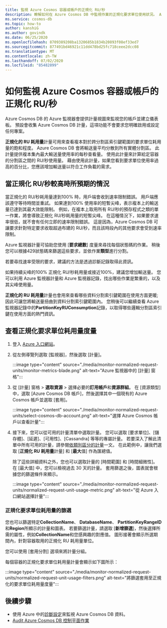 ```yaml
---
title: 監視 Azure Cosmos 容器或帳戶的正規化 RU/秒
description: 瞭解如何在 Azure Cosmos DB 中監視作業的正規化要求單位使用狀況。 Azure Cosmos DB 帳戶的擁有者可以瞭解哪些作業耗用較多的要求單位。
ms.service: cosmos-db
ms.topic: how-to
author: kanshiG
ms.author: govindk
ms.date: 06/25/2020
ms.openlocfilehash: 8709389208ba1320685b1834b20893f08ef33ed7
ms.sourcegitcommit: 877491bd46921c11dd478bd25fc718ceee2dcc08
ms.translationtype: MT
ms.contentlocale: zh-TW
ms.lasthandoff: 07/02/2020
ms.locfileid: "85482899"
---
```

# <a name="how-to-monitor-normalized-rus-for-an-azure-cosmos-container-or-an-account"></a>如何監視 Azure Cosmos 容器或帳戶的正規化 RU/秒

Azure Cosmos DB 的 Azure 監視器會提供計量視圖來監視您的帳戶並建立儀表板。 預設會收集 Azure Cosmos DB 計量，這項功能不會要求您明確啟用或設定任何專案。

**正規化的 RU 耗用量**計量可用來查看複本對於跨分割區索引鍵範圍的要求單位耗用量的飽和程度。 Azure Cosmos DB 會將輸送量平均分散到所有實體分割區。 此計量提供複本集內最大輸送量使用率的每秒查看量。 使用此計量來計算給定容器的分割區之間的 RU/秒使用量。 藉由使用此計量，如果您看到要求單位使用率過高的百分比，您應該增加輸送量以符合工作負載的需求。

## <a name="what-to-expect-and-do-when-normalized-rus-is-higher"></a>當正規化 RU/秒較高時所預期的情況

當正規化的 RU/秒耗用量達到100% 時，用戶端會收到速率限制錯誤。 用戶端應該遵守等待時間並重試。 如果達到100% 使用率的短暫尖峰，表示複本上的輸送量已達到其最大效能限制。 例如，在複本上取用所有 RU/秒的預存程式之類的單一作業，將會導致正規化 RU/秒耗用量的短暫尖峰。 在這種情況下，如果要求速率很低，就不會有任何立即的速率限制錯誤。 這是因為，Azure Cosmos DB 可讓要求針對特定要求收取超過布建的 RU/秒，而且該時段內的其他要求會受到速率限制。

Azure 監視器計量可協助您使用 [**要求總數**] 度量來尋找每個狀態碼的作業。 稍後您可以根據429狀態碼來篩選這些要求，並依作業**類型**進行分割。

若要尋找速率受限的要求，建議的方法是透過診斷記錄取得此資訊。

如果持續尖峰的100% 正規化 RU/秒耗用量或接近100%，建議您增加輸送量。 您可以利用 Azure 監視器計量和 Azure 監視器記錄，找出哪些作業是繁重的，以及其尖峰使用量。

**正規化的 RU 耗用量**計量也會用來查看哪些資料分割索引鍵範圍在使用方面更暖;因此可讓您將輸送量扭曲到資料分割索引鍵範圍內。 您稍後可以繼續查看 Azure 監視器記錄中的**PartitionKeyRUConsumption**記錄，以取得哪些邏輯分割區索引鍵在使用方面的熱門資訊。

## <a name="view-the-normalized-request-unit-consumption-metric"></a>查看正規化要求單位耗用量度量

1. 登入 [Azure 入口網站](https://portal.azure.com/)。

2. 從左側導覽列選取 [監視器]，然後選取 [計量]。

   :::image type="content" source="./media/monitor-normalized-request-units/monitor-metrics-blade.png" alt-text="Azure 監視器中的 [計量] 窗格":::

3. 從 [計量] 窗格 > **選取資源** > 選擇必要的**訂用帳戶**和**資源群組**。 在 [資源類型] 中，選取 [Azure Cosmos DB 帳戶]，然後選擇其中一個現有的 Azure Cosmos 帳戶並選取 [套用]。

   :::image type="content" source="./media/monitor-normalized-request-units/select-cosmos-db-account.png" alt-text="選擇 Azure Cosmos 帳戶以查看計量":::

4. 接下來，您可以從可用的計量清單中選取計量。 您可以選取 [要求單位]、[儲存體]、[延遲]、[可用性]、[Cassandra] 等等的專屬計量。 若要深入了解此清單中所有可用的計量，請參閱[依類別區分的計量](monitor-cosmos-db-reference.md)一文。 在此範例中，讓我們選取 [**正規化 RU 耗用量**計量] 和 [**最大**值] 作為匯總值。

   除了這些詳細資料之外，您也可以選取計量的 [時間範圍] 和 [時間細微性]。 在 [最大值] 中，您可以檢視過去 30 天的計量。  套用篩選之後，圖表就會根據您的篩選條件來顯示。

   :::image type="content" source="./media/monitor-normalized-request-units/normalized-request-unit-usage-metric.png" alt-text="從 Azure 入口網站選擇計量":::

### <a name="filters-for-normalized-request-unit-consumption"></a>正規化要求單位耗用量的篩選

您也可以篩選特定**CollectionName**、 **DatabaseName**、 **PartitionKeyRangeID**和**Region**所顯示的計量和圖表。 若要篩選計量，請選取 [**新增篩選**]，然後選擇所需的屬性，例如**CollectionName**和您感興趣的對應值。 圖形接著會顯示所選期間內，針對容器取用的正規化 RU 耗用量單位。  

您可以使用 [套用分割] 選項來將計量分組。  

每個容器的正規化要求單位耗用量計量會顯示如下圖所示：

:::image type="content" source="./media/monitor-normalized-request-units/normalized-request-unit-usage-filters.png" alt-text="將篩選套用至正規化的要求單位耗用量度量":::

## <a name="next-steps"></a>後續步驟

* 使用 Azure 中的[診斷設定](cosmosdb-monitor-resource-logs.md)來監視 Azure Cosmos DB 資料。
* [Audit Azure Cosmos DB 控制平面作業](audit-control-plane-logs.md)
